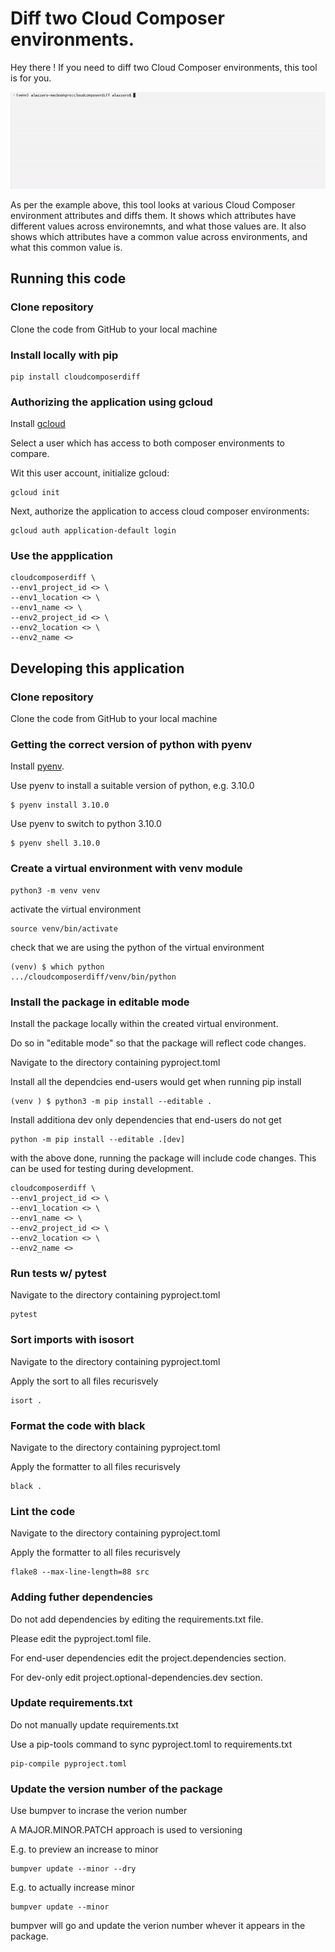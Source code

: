 # Diff two Cloud Composer environments.

Hey there ! If you need to diff two Cloud Composer environments, this tool is for you.

![gif showing environments with some matches & some differences](img/some_matches.gif)

As per the example above, this tool looks at various Cloud Composer environment
attributes and diffs them. It shows which attributes have different values across
environemnts, and what those values are. It also shows which attributes have a common
value across environments, and what this common value is.



## Running this code

### Clone repository

Clone the code from GitHub to your local machine

### Install locally with pip

```
pip install cloudcomposerdiff
```

### Authorizing the application using gcloud

Install [gcloud](https://cloud.google.com/sdk/gcloud)

Select a user which has access to both composer environments to compare.

Wit this user account, initialize gcloud:

```
gcloud init
```

Next, authorize the application to access cloud composer environments:

```
gcloud auth application-default login
```

### Use the appplication

```
cloudcomposerdiff \
--env1_project_id <> \
--env1_location <> \
--env1_name <> \
--env2_project_id <> \
--env2_location <> \
--env2_name <>
```

## Developing this application

### Clone repository

Clone the code from GitHub to your local machine

### Getting the correct version of python with pyenv

Install [pyenv](https://github.com/pyenv/pyenv).

Use pyenv to install a suitable version of python, e.g. 3.10.0
```
$ pyenv install 3.10.0    
```

Use pyenv to switch to python 3.10.0
```
$ pyenv shell 3.10.0
```

### Create a virtual environment with venv module

```
python3 -m venv venv
```

activate the virtual environment
```
source venv/bin/activate
```
check that we are using the python of the virtual environment
```
(venv) $ which python
.../cloudcomposerdiff/venv/bin/python
```

### Install the package in editable mode

Install the package locally within the created virtual environment.

Do so in "editable mode" so that the package will reflect code changes.

Navigate to the directory containing pyproject.toml

Install all the dependcies end-users would get when running pip install

```
(venv ) $ python3 -m pip install --editable .
```
Install additiona dev only dependencies that end-users do not get
```
python -m pip install --editable .[dev]
```

with the above done, running the package will include code changes. This can
be used for testing during development.
```
cloudcomposerdiff \
--env1_project_id <> \
--env1_location <> \
--env1_name <> \
--env2_project_id <> \
--env2_location <> \
--env2_name <>
```
### Run tests w/ pytest

Navigate to the directory containing pyproject.toml
```
pytest
```

### Sort imports with isosort

Navigate to the directory containing pyproject.toml

Apply the sort to all files recurisvely

```
isort .
```

### Format the code with black

Navigate to the directory containing pyproject.toml

Apply the formatter to all files recurisvely

```
black .
```

### Lint the code

Navigate to the directory containing pyproject.toml

Apply the formatter to all files recurisvely

```
flake8 --max-line-length=88 src
```

### Adding futher dependencies

Do not add dependencies by editing the requirements.txt file.

Please edit the pyproject.toml file.

For end-user dependencies edit the project.dependencies section.

For dev-only edit project.optional-dependencies.dev section.

### Update requirements.txt

Do not manually update requirements.txt

Use a pip-tools command to sync pyproject.toml to requirements.txt
```
pip-compile pyproject.toml
```

### Update the version number of the package

Use bumpver to incrase the verion number

A MAJOR.MINOR.PATCH approach is used to versioning

E.g. to preview an increase to minor 

```
bumpver update --minor --dry
```

E.g. to actually increase minor 

```
bumpver update --minor
```

bumpver will go and update the verion number whever it appears in the package.